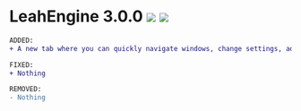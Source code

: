 # LeahEngine 3.0.0 <a href="https://github.com/TAGMONKE/LeahEngine/releases/3.0.0"><img src="https://img.shields.io/github/downloads/TAGMONKE/LeahEngine/LeahEngine?style=for-the-badge"></a> <a href="https://github.com/TAGMONKE/LeahEngine/Documentation.md"><img src="https://img.shields.io/github/downloads/TAGMONKE/LeahEngine/Documentation.md?style=for-the-badge"></a>
```diff
ADDED:
+ A new tab where you can quickly navigate windows, change settings, add objects, **and tons more**.

FIXED:
+ Nothing

REMOVED:
- Nothing

```
